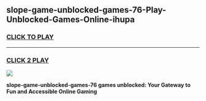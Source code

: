 
## slope-game-unblocked-games-76-Play-Unblocked-Games-Online-ihupa
<h3>
<a href="https://premium76.site?title=slope-game-unblocked-games-76&ref=25A">CLICK TO PLAY</a></h3>
<hr>

<h3>
<a href="https://premium76.site?title=slope-game-unblocked-games-76&ref=25A">CLICK 2 PLAY</a>
  
</h3>

<a href="https://premium76.site?title=slope-game-unblocked-games-76&ref=25A"><img src="https://clearcache.store/games.png"></a>


**slope-game-unblocked-games-76 games unblocked: Your Gateway to Fun and Accessible Online Gaming**
